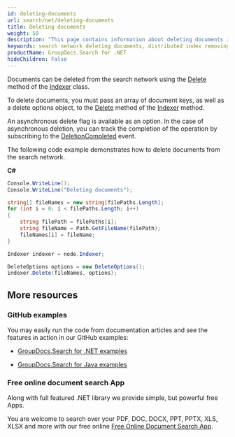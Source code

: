```yaml
---
id: deleting-documents
url: search/net/deleting-documents
title: Deleting documents
weight: 50
description: "This page contains information about deleting documents in the search network."
keywords: search network deleting documents, distributed index removing documents, delete documents in search network
productName: GroupDocs.Search for .NET
hideChildren: False
---
```

Documents can be deleted from the search network using the [Delete](https://reference.groupdocs.com/search/net/groupdocs.search.scaling/indexer/delete/) method of the [Indexer](https://reference.groupdocs.com/search/net/groupdocs.search.scaling/indexer/) class.

To delete documents, you must pass an array of document keys, as well as a delete options object, to the [Delete](https://reference.groupdocs.com/search/net/groupdocs.search.scaling/indexer/delete/) method of the [Indexer](https://reference.groupdocs.com/search/net/groupdocs.search.scaling/indexer/) method.

An asynchronous delete flag is available as an option. In the case of asynchronous deletion, you can track the completion of the operation by subscribing to the [DeletionCompleted](https://reference.groupdocs.com/search/net/groupdocs.search.scaling.events/nodeeventhub/deletioncompleted/) event.

The following code example demonstrates how to delete documents from the search network.

**C#**

```csharp
Console.WriteLine();
Console.WriteLine("Deleting documents");

string[] fileNames = new string[filePaths.Length];
for (int i = 0; i < filePaths.Length; i++)
{
    string filePath = filePaths[i];
    string fileName = Path.GetFileName(filePath);
    fileNames[i] = fileName;
}

Indexer indexer = node.Indexer;

DeleteOptions options = new DeleteOptions();
indexer.Delete(fileNames, options);
```

## More resources

### GitHub examples

You may easily run the code from documentation articles and see the features in action in our GitHub examples:

*   [GroupDocs.Search for .NET examples](https://github.com/groupdocs-search/GroupDocs.Search-for-.NET)

*   [GroupDocs.Search for Java examples](https://github.com/groupdocs-search/GroupDocs.Search-for-Java)


### Free online document search App

Along with full featured .NET library we provide simple, but powerful free Apps.

You are welcome to search over your PDF, DOC, DOCX, PPT, PPTX, XLS, XLSX and more with our free online [Free Online Document Search App](https://products.groupdocs.app/search).
